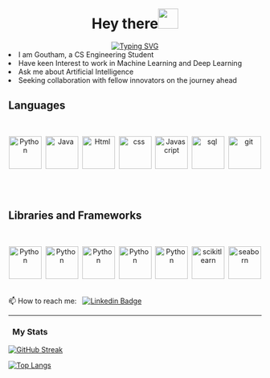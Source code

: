 <h1 align="center">Hey there<img src="https://raw.githubusercontent.com/aemmadi/aemmadi/master/wave.gif" width="40"></h1>
<div align = "center">
<a href="https://git.io/typing-svg"><img src="https://readme-typing-svg.demolab.com?font=Fira+Code&weight=500&size=25&pause=1000&color=F730EB&center=true&vCenter=true&random=false&width=1000&height=100&lines=Machine+Learning+Enthusiast;Working+with+Fascinating+Models;Programmer;CS+Engineer+in+Profession" alt="Typing SVG" /></a>
</div>

<li>I am Goutham, a CS Engineering Student</li>
<li>Have keen Interest to work in Machine Learning and Deep Learning</li>
<li>Ask me about Artificial Intelligence</li>
<li>Seeking collaboration with fellow innovators on the journey ahead</li>


<h2>Languages</h2>
<br>
<p align = "center">
<img src="https://cdn.jsdelivr.net/gh/devicons/devicon@latest/icons/python/python-original.svg" alt="Python" width="65" height="65"/>&nbsp;
<img src="https://cdn.jsdelivr.net/gh/devicons/devicon@latest/icons/java/java-original.svg" alt="Java" width="65" height="65"/>&nbsp;
<img src="https://cdn.jsdelivr.net/gh/devicons/devicon@latest/icons/html5/html5-original.svg" alt="Html" width="65" height="65"/>&nbsp;
<img src="https://cdn.jsdelivr.net/gh/devicons/devicon@latest/icons/css3/css3-original.svg" alt="css" width="65" height="65"/>&nbsp;
<img src="https://cdn.jsdelivr.net/gh/devicons/devicon@latest/icons/javascript/javascript-original.svg" alt="Javascript" width="65" height="65"/>&nbsp;
<img src="https://cdn.jsdelivr.net/gh/devicons/devicon@latest/icons/mysql/mysql-original.svg" alt="sql" width="65" height="65"/>&nbsp;
<img src="https://cdn.jsdelivr.net/gh/devicons/devicon@latest/icons/git/git-plain-wordmark.svg" alt="git" width="65" height="65"/>&nbsp;
</p>
<br>
<h2>Libraries and Frameworks</h2>
<br>
<p align="center">
<img src="https://cdn.jsdelivr.net/gh/devicons/devicon@latest/icons/jupyter/jupyter-original.svg" alt="Python" width="65" height="65"/>&nbsp;
<img src="https://cdn.jsdelivr.net/gh/devicons/devicon@latest/icons/numpy/numpy-original.svg" alt="Python" width="65" height="65"/>&nbsp;
<img src="https://cdn.jsdelivr.net/gh/devicons/devicon@latest/icons/pandas/pandas-original.svg" alt="Python" width="65" height="65"/>&nbsp;
<img src="https://cdn.jsdelivr.net/gh/devicons/devicon@latest/icons/matplotlib/matplotlib-original.svg" alt="Python" width="65" height="65"/>&nbsp;
<img src="https://cdn.jsdelivr.net/gh/devicons/devicon@latest/icons/plotly/plotly-original.svg" alt="Python" width="65" height="65"/>&nbsp;
<img src="https://cdn.jsdelivr.net/gh/devicons/devicon@latest/icons/scikitlearn/scikitlearn-original.svg" alt="scikitlearn" width="65" height="65"/>&nbsp;
<img src="https://cdn.jsdelivr.net/gh/devicons/devicon@latest/icons/tensorflow/tensorflow-original.svg" alt="seaborn" width="65" height="65"/>&nbsp;
<br>
  
📫 How to reach me: &nbsp; [![Linkedin Badge](https://img.shields.io/badge/-gouthamkumar-blue?style=flat&logo=Linkedin&logoColor=white)](https://www.linkedin.com/in/goutham-kumar-s-65a635224/)

---

###  &nbsp; My Stats 
<a href="https://git.io/streak-stats"><img src="https://streak-stats.demolab.com?user=gouthamkumar025&hide_border=true" alt="GitHub Streak" /></a>

[![Top Langs](https://github-readme-stats.vercel.app/api/top-langs/?username=gouthamkumar025&layout=compact&theme=vision-friendly-dark)](https://github.com/gouthamkumar025/github-readme-stats)

